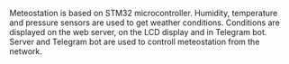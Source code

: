 Meteostation is based on STM32 microcontroller. 
Humidity, temperature and pressure sensors are used to get weather conditions.
Conditions are displayed on the web server, on the LCD display and in Telegram bot.  
Server and Telegram bot are used to controll meteostation from the network.
